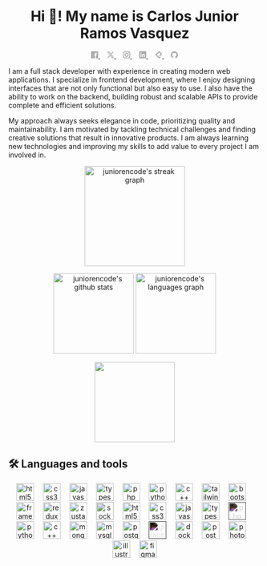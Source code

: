 <h1 align="center">Hi 👋! My name is Carlos Junior Ramos Vasquez</h1>
<div align="center">
  <a href="https://www.facebook.com/juniorencode.dev" target="_blank">
    <!-- <img src="https://juniorencode.dev/social/facebook.svg" style="filter: invert(100%)" height="14" /> -->
    <svg height="14" xmlns="http://www.w3.org/2000/svg" viewBox="0 0 24 24"><path fill="#aaaaaa" d="M21.82,0H2.18A2.19,2.19,0,0,0,0,2.18V21.82A2.19,2.19,0,0,0,2.18,24H13.09V14.18H9.82V10.91h3.27V9.15c0-3.33,1.62-4.79,4.39-4.79a14.78,14.78,0,0,1,2.35.15V7.64H18c-1.18,0-1.59.62-1.59,1.87v1.4H19.8l-.46,3.27h-3V24h5.46A2.19,2.19,0,0,0,24,21.82V2.18A2.19,2.19,0,0,0,21.82,0Z"/></svg>
  </a>
  <img width="10" />
  <a href="https://x.com/juniorencode/" target="_blank">
    <!-- <img src="https://juniorencode.dev/social/x.svg" style="filter: invert(100%)" height="14" /> -->
    <svg height="14" xmlns="http://www.w3.org/2000/svg" viewBox="0 0 24 24"><path fill="#aaaaaa" d="M24,22.8l-7.4,0c0,0-5.7-7.5-5.8-7.6c-0.6,0.7-6.6,7.6-6.6,7.6l-3.7,0L9.1,13L0,1.2h7.5l5.3,6.9l6.1-6.9h3.6  l-8,9.2L24,22.8z M19.6,20.6L6.5,3.3H4.3l13.3,17.4H19.6z"/></svg>
  </a>
  <img width="10" />
  <a href="https://www.instagram.com/juniorencode/" target="_blank">
    <!-- <img src="https://juniorencode.dev/social/instagram.svg" style="filter: invert(100%)" height="14" /> -->
    <svg height="14" xmlns="http://www.w3.org/2000/svg" viewBox="0 0 24 24"><path fill="#aaaaaa" d="M6.67,0A6.67,6.67,0,0,0,0,6.67V17.33A6.67,6.67,0,0,0,6.67,24H17.33A6.67,6.67,0,0,0,24,17.33V6.67A6.67,6.67,0,0,0,17.33,0Zm0,2.67H17.33a4,4,0,0,1,4,4V17.33a4,4,0,0,1-4,4H6.67a4,4,0,0,1-4-4V6.67A4,4,0,0,1,6.67,2.67ZM18.67,4A1.34,1.34,0,1,0,20,5.33,1.34,1.34,0,0,0,18.67,4ZM12,5.33A6.67,6.67,0,1,0,18.67,12,6.67,6.67,0,0,0,12,5.33ZM12,8a4,4,0,1,1-4,4A4,4,0,0,1,12,8Z"/></svg>
  </a>
  <img width="10" />
  <a href="https://www.linkedin.com/in/juniorencode/" target="_blank">
    <!-- <img src="https://juniorencode.dev/social/linkedin.svg" style="filter: invert(100%)" height="14" /> -->
    <svg height="14" xmlns="http://www.w3.org/2000/svg" viewBox="0 0 24 24"><path fill="#aaaaaa" d="M21.82,0H2.18A2.19,2.19,0,0,0,0,2.18V21.82A2.19,2.19,0,0,0,2.18,24H21.82A2.19,2.19,0,0,0,24,21.82V2.18A2.19,2.19,0,0,0,21.82,0ZM7.59,19.64H4.37V9.28H7.59ZM5.94,7.8A1.88,1.88,0,1,1,7.82,5.92,1.88,1.88,0,0,1,5.94,7.8Zm13.7,11.84H16.42v-5c0-1.2,0-2.75-1.67-2.75s-1.93,1.31-1.93,2.66v5.13H9.6V9.28h3.09V10.7h.05a3.36,3.36,0,0,1,3-1.68C19,9,19.64,11.17,19.64,14Z"/></svg>
  </a>
  <img width="10" />
  <a href="https://platzi.com/p/juniorencode/" target="_blank">
    <!-- <img src="https://juniorencode.dev/social/platzi.svg" style="filter: invert(100%)" height="14" /> -->
    <svg height="14" xmlns="http://www.w3.org/2000/svg" viewBox="0 0 24 24"><path fill="#aaaaaa" d="M10.6,1.1L2.5,9.3c-1.5,1.5-1.5,3.9,0,5.4c0,0,0,0,0,0l8.2,8.2c1.5,1.5,3.9,1.5,5.4,0c0,0,0,0,0,0l2.7-2.7  l-2.7-2.7l-2.7,2.7L5.2,12l8.2-8.2l5.4,5.4l-5.4,5.4l2.7,2.7l5.4-5.4c1.5-1.5,1.5-3.9,0-5.4c0,0,0,0,0,0l-5.4-5.4  C14.6-0.4,12.1-0.4,10.6,1.1C10.6,1.1,10.6,1.1,10.6,1.1L10.6,1.1z"/>
</svg>
  </a>
  <img width="10" />
  <a href="https://github.com/juniorencode/" target="_blank">
    <!-- <img src="https://juniorencode.dev/social/github.svg" style="filter: invert(100%)" height="14" /> -->
    <svg height="14" xmlns="http://www.w3.org/2000/svg" viewBox="0 0 24 23.31"><path fill="#aaaaaa" d="M10.65.43a12,12,0,0,0-3,23.08.55.55,0,0,0,.72-.6V21a5,5,0,0,1-1.08.12,2.59,2.59,0,0,1-2.53-2.29A2.49,2.49,0,0,0,4,17.62c-.36-.12-.48-.12-.48-.24s.36-.24.48-.24c.72,0,1.32.84,1.56,1.2a2.22,2.22,0,0,0,1.69,1.21,2.38,2.38,0,0,0,1.08-.25,3,3,0,0,1,1.2-2.16c-2.76-.6-4.81-2.16-4.81-4.81A5.7,5.7,0,0,1,6.2,8.72,4.45,4.45,0,0,1,6,7a4.11,4.11,0,0,1,.36-1.92A5.42,5.42,0,0,1,9.69,6.68,6.51,6.51,0,0,1,12,6.32a7.74,7.74,0,0,1,2.4.36,5.19,5.19,0,0,1,3.37-1.56A6,6,0,0,1,18,7a4,4,0,0,1-.24,1.68,5.45,5.45,0,0,1,1.44,3.61c0,2.65-2,4.21-4.81,4.81a3.71,3.71,0,0,1,1.2,2.77V23a.65.65,0,0,0,.84.6A12.07,12.07,0,0,0,10.65.43Z" transform="translate(0 -0.34)"/></svg>
  </a>
  <!-- <img src="https://komarev.com/ghpvc/?username=juniorencode&color=blue&abbreviated=true" /> -->
</div>
<div>
  <p>
    I am a full stack developer with experience in creating modern web applications. I specialize in frontend development, where I enjoy designing interfaces that are not only functional but also easy to use. I also have the ability to work on the backend, building robust and scalable APIs to provide complete and efficient solutions.
  </p>
  <p>
    My approach always seeks elegance in code, prioritizing quality and maintainability. I am motivated by tackling technical challenges and finding creative solutions that result in innovative products. I am always learning new technologies and improving my skills to add value to every project I am involved in.
  </p>
</div>
<p align="center">
  <img src="https://streak-stats.demolab.com?user=juniorencode&theme=dark&hide_border=true&background=00000000" height="200" alt="juniorencode's streak graph" />
</p>
<p align="center">
  <img src="https://github-readme-stats.vercel.app/api?username=juniorencode&include_all_commits=true&count_private=true&&show_icons=true&line_height=24&hide_border=true&hide=contribs&title_color=FFFFFF&icon_color=AAAAAA&text_color=CCCCCC&border_color=646464&theme=transparent" height="160" alt="juniorencode's github stats" />
  <img src="https://github-readme-stats.vercel.app/api/top-langs?username=juniorencode&layout=compact&count_private=true&hide_border=true&title_color=FFFFFF&icon_color=AAAAAA&text_color=CCCCCC&border_color=646464&theme=transparent" height="160" alt="juniorencode's languages graph" />
</p>
<p align="center">
  <img src="https://github-profile-trophy.vercel.app/?username=juniorencode&&rank=-?&column=-1&no-frame=true&margin-w=20&margin-h=20&theme=nord&no-bg=true" height="160" />
</p>
<h2>🛠 Languages and tools</h2>
<p align="center">
  <img src="https://juniorencode.dev/tools/html-5.svg" height="35" alt="html5 logo" />
  <img width="10" />
  <img src="https://juniorencode.dev/tools/css-3.svg" height="35" alt="css3 logo" />
  <img width="10" />
  <img src="https://juniorencode.dev/tools/javascript.svg" height="35" alt="javascript logo" />
  <img width="10" />
  <img src="https://juniorencode.dev/tools/typescript.svg" height="35" alt="typescript logo" />
  <img width="10" />
  <img src="https://juniorencode.dev/tools/php.svg" height="35" alt="php logo" />
  <img width="10" />
  <img src="https://juniorencode.dev/tools/python.svg" height="35" alt="python logo" />
  <img width="10" />
  <img src="https://juniorencode.dev/tools/c++.svg" height="35" alt="c++ logo" />
  <img width="10" />
  <img src="https://juniorencode.dev/tools/tailwind.svg" height="35" alt="tailwind logo" />
  <img width="10" />
  <img src="https://juniorencode.dev/tools/bootstrap.svg" height="35" alt="bootstrap logo" />
  <img width="10" />
  <img src="https://juniorencode.dev/tools/framer-motion.svg" height="35" alt="framer motion logo" />
  <img width="10" />
  <img src="https://juniorencode.dev/tools/redux.svg" height="35" alt="redux logo" />
  <img width="10" />
  <img src="https://juniorencode.dev/tools/zustand.svg" height="35" alt="zustand logo" />
  <img width="10" />
  <img src="https://juniorencode.dev/tools/socket-io.svg" style="filter: invert(10%);" height="35" alt="socket io logo" />
  <img width="10" />
  <img src="https://juniorencode.dev/tools/react.svg" height="35" alt="html5 logo" />
  <img width="10" />
  <img src="https://juniorencode.dev/tools/angular.svg" height="35" alt="css3 logo" />
  <img width="10" />
  <img src="https://juniorencode.dev/tools/node-js-2.svg" height="35" alt="javascript logo" />
  <img width="10" />
  <img src="https://juniorencode.dev/tools/astro.svg" height="35" alt="typescript logo" />
  <img width="10" />
  <img src="https://juniorencode.dev/tools/next-js.svg" style="filter: invert(90%);" height="35" alt="php logo" />
  <img width="10" />
  <img src="https://juniorencode.dev/tools/laravel.svg" height="35" alt="python logo" />
  <img width="10" />
  <img src="https://juniorencode.dev/tools/electron.svg" height="35" alt="c++ logo" />
  <img width="10" />
  <img src="https://juniorencode.dev/tools/mongodb.svg" height="35" alt="mongodb logo" />
  <img width="10" />
  <img src="https://juniorencode.dev/tools/mysql.svg" height="35" alt="mysql logo" />
  <img width="10" />
  <img src="https://juniorencode.dev/tools/postgresql.svg" height="35" alt="postgre sql logo" />
  <img width="10" />
  <img src="https://juniorencode.dev/tools/github.svg" style="filter: invert(100%);" height="35" alt="github logo" />
  <img width="10" />
  <img src="https://juniorencode.dev/tools/docker.svg" height="35" alt="docker logo" />
  <img width="10" />
  <img src="https://juniorencode.dev/tools/postman.svg" height="35" alt="postman logo" />
  <img width="10" />
  <img src="https://juniorencode.dev/tools/photoshop.svg" height="35" alt="photoshop logo" />
  <img width="10" />
  <img src="https://juniorencode.dev/tools/illustrator.svg" height="35" alt="illustrator logo" />
  <img width="10" />
  <img src="https://juniorencode.dev/tools/figma.svg" height="35" alt="figma logo" />
</p>
